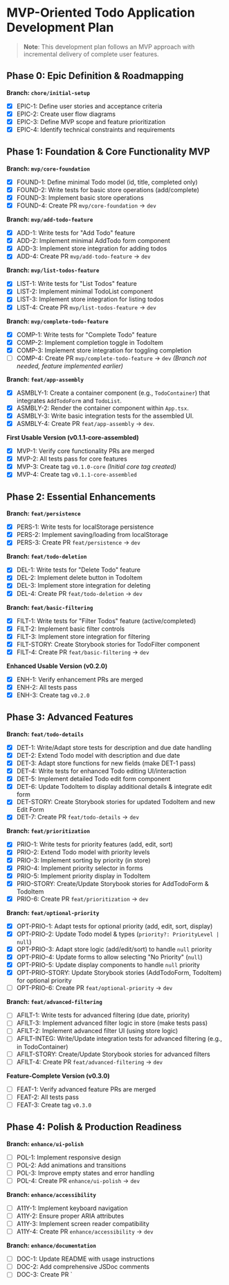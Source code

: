 # MVP-Oriented Todo Application Development Plan

> **Note**: This development plan follows an MVP approach with incremental delivery of complete user features.

## Phase 0: Epic Definition & Roadmapping

**Branch: `chore/initial-setup`**

- [x] EPIC-1: Define user stories and acceptance criteria
- [x] EPIC-2: Create user flow diagrams
- [x] EPIC-3: Define MVP scope and feature prioritization
- [x] EPIC-4: Identify technical constraints and requirements

## Phase 1: Foundation & Core Functionality MVP

**Branch: `mvp/core-foundation`**

- [x] FOUND-1: Define minimal Todo model (id, title, completed only)
- [x] FOUND-2: Write tests for basic store operations (add/complete)
- [x] FOUND-3: Implement basic store operations
- [x] FOUND-4: Create PR `mvp/core-foundation` → `dev`

**Branch: `mvp/add-todo-feature`**

- [x] ADD-1: Write tests for "Add Todo" feature
- [x] ADD-2: Implement minimal AddTodo form component
- [x] ADD-3: Implement store integration for adding todos
- [x] ADD-4: Create PR `mvp/add-todo-feature` → `dev`

**Branch: `mvp/list-todos-feature`**

- [x] LIST-1: Write tests for "List Todos" feature
- [x] LIST-2: Implement minimal TodoList component
- [x] LIST-3: Implement store integration for listing todos
- [x] LIST-4: Create PR `mvp/list-todos-feature` → `dev`

**Branch: `mvp/complete-todo-feature`**

- [x] COMP-1: Write tests for "Complete Todo" feature
- [x] COMP-2: Implement completion toggle in TodoItem
- [x] COMP-3: Implement store integration for toggling completion
- [ ] COMP-4: Create PR `mvp/complete-todo-feature` → `dev` _(Branch not needed, feature implemented earlier)_

**Branch: `feat/app-assembly`**

- [x] ASMBLY-1: Create a container component (e.g., `TodoContainer`) that integrates `AddTodoForm` and `TodoList`.
- [x] ASMBLY-2: Render the container component within `App.tsx`.
- [x] ASMBLY-3: Write basic integration tests for the assembled UI.
- [x] ASMBLY-4: Create PR `feat/app-assembly` → `dev`.

**First Usable Version (v0.1.1-core-assembled)**

- [x] MVP-1: Verify core functionality PRs are merged
- [x] MVP-2: All tests pass for core features
- [x] MVP-3: Create tag `v0.1.0-core` _(Initial core tag created)_
- [x] MVP-4: Create tag `v0.1.1-core-assembled`

## Phase 2: Essential Enhancements

**Branch: `feat/persistence`**

- [x] PERS-1: Write tests for localStorage persistence
- [x] PERS-2: Implement saving/loading from localStorage
- [x] PERS-3: Create PR `feat/persistence` → `dev`

**Branch: `feat/todo-deletion`**

- [x] DEL-1: Write tests for "Delete Todo" feature
- [x] DEL-2: Implement delete button in TodoItem
- [x] DEL-3: Implement store integration for deleting
- [x] DEL-4: Create PR `feat/todo-deletion` → `dev`

**Branch: `feat/basic-filtering`**

- [x] FILT-1: Write tests for "Filter Todos" feature (active/completed)
- [x] FILT-2: Implement basic filter controls
- [x] FILT-3: Implement store integration for filtering
- [x] FILT-STORY: Create Storybook stories for TodoFilter component
- [x] FILT-4: Create PR `feat/basic-filtering` → `dev`

**Enhanced Usable Version (v0.2.0)**

- [x] ENH-1: Verify enhancement PRs are merged
- [x] ENH-2: All tests pass
- [x] ENH-3: Create tag `v0.2.0`

## Phase 3: Advanced Features

**Branch: `feat/todo-details`**

- [x] DET-1: Write/Adapt store tests for description and due date handling
- [x] DET-2: Extend Todo model with description and due date
- [x] DET-3: Adapt store functions for new fields (make DET-1 pass)
- [x] DET-4: Write tests for enhanced Todo editing UI/interaction
- [x] DET-5: Implement detailed Todo edit form component
- [x] DET-6: Update TodoItem to display additional details & integrate edit form
- [x] DET-STORY: Create Storybook stories for updated TodoItem and new Edit Form
- [x] DET-7: Create PR `feat/todo-details` → `dev`

**Branch: `feat/prioritization`**

- [x] PRIO-1: Write tests for priority features (add, edit, sort)
- [x] PRIO-2: Extend Todo model with priority levels
- [x] PRIO-3: Implement sorting by priority (in store)
- [x] PRIO-4: Implement priority selector in forms
- [x] PRIO-5: Implement priority display in TodoItem
- [x] PRIO-STORY: Create/Update Storybook stories for AddTodoForm & TodoItem
- [x] PRIO-6: Create PR `feat/prioritization` → `dev`

**Branch: `feat/optional-priority`**

- [x] OPT-PRIO-1: Adapt tests for optional priority (add, edit, sort, display)
- [x] OPT-PRIO-2: Update Todo model & types (`priority?: PriorityLevel | null`)
- [x] OPT-PRIO-3: Adapt store logic (add/edit/sort) to handle `null` priority
- [x] OPT-PRIO-4: Update forms to allow selecting "No Priority" (`null`)
- [x] OPT-PRIO-5: Update display components to handle `null` priority
- [x] OPT-PRIO-STORY: Update Storybook stories (AddTodoForm, TodoItem) for optional priority
- [ ] OPT-PRIO-6: Create PR `feat/optional-priority` → `dev`

**Branch: `feat/advanced-filtering`**

- [ ] AFILT-1: Write tests for advanced filtering (due date, priority)
- [ ] AFILT-3: Implement advanced filter logic in store (make tests pass)
- [ ] AFILT-2: Implement advanced filter UI (using store logic)
- [ ] AFILT-INTEG: Write/Update integration tests for advanced filtering (e.g., in TodoContainer)
- [ ] AFILT-STORY: Create/Update Storybook stories for advanced filters
- [ ] AFILT-4: Create PR `feat/advanced-filtering` → `dev`

**Feature-Complete Version (v0.3.0)**

- [ ] FEAT-1: Verify advanced feature PRs are merged
- [ ] FEAT-2: All tests pass
- [ ] FEAT-3: Create tag `v0.3.0`

## Phase 4: Polish & Production Readiness

**Branch: `enhance/ui-polish`**

- [ ] POL-1: Implement responsive design
- [ ] POL-2: Add animations and transitions
- [ ] POL-3: Improve empty states and error handling
- [ ] POL-4: Create PR `enhance/ui-polish` → `dev`

**Branch: `enhance/accessibility`**

- [ ] A11Y-1: Implement keyboard navigation
- [ ] A11Y-2: Ensure proper ARIA attributes
- [ ] A11Y-3: Implement screen reader compatibility
- [ ] A11Y-4: Create PR `enhance/accessibility` → `dev`

**Branch: `enhance/documentation`**

- [ ] DOC-1: Update README with usage instructions
- [ ] DOC-2: Add comprehensive JSDoc comments
- [ ] DOC-3: Create PR `
